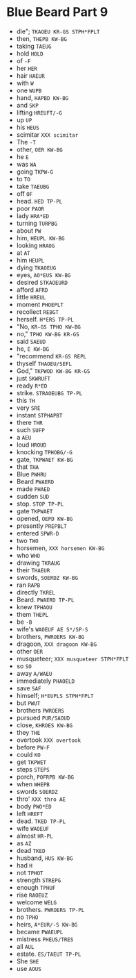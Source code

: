 # Blue Beard Part 9

* die"; `TKAOEU KR-GS STPH*FPLT`
* then, `THEPB KW-BG`
* taking `TAEUG`
* hold `HOLD`
* of `-F`
* her `HER`
* hair `HAEUR`
* with `W`
* one `WUPB`
* hand, `HAPBD KW-BG`
* and `SKP`
* lifting `HREUFT/-G`
* up `UP`
* his `HEUS`
* scimitar `XXX scimitar`
* The `-T`
* other, `OER KW-BG`
* he `E`
* was `WA`
* going `TKPW-G`
* to `TO`
* take `TAEUBG`
* off `OF`
* head. `HED TP-PL`
* poor `PAOR`
* lady `HRA*ED`
* turning `TURPBG`
* about `PW`
* him, `HEUPL KW-BG`
* looking `HRAOG`
* at `AT`
* him `HEUPL`
* dying `TKAOEUG`
* eyes, `AO*EUS KW-BG`
* desired `STKAOEURD`
* afford `AFRD`
* little `HREUL`
* moment `PHOEPLT`
* recollect `REBGT`
* herself. `H*ERS TP-PL`
* "No, `KR-GS TPHO KW-BG`
* no," `TPHO KW-BG KR-GS`
* said `SAEUD`
* he, `E KW-BG`
* "recommend `KR-GS REPL`
* thyself `THAOEU/SEFL`
* God," `TKPWOD KW-BG KR-GS`
* just `SKWRUFT`
* ready `R*ED`
* strike. `STRAOEUBG TP-PL`
* this `TH`
* very `SRE`
* instant `STPHAPBT`
* there `THR`
* such `SUFP`
* a `AEU`
* loud `HROUD`
* knocking `TPHOBG/-G`
* gate, `TKPWAET KW-BG`
* that `THA`
* Blue `PWHRU`
* Beard `PWAERD`
* made `PHAED`
* sudden `SUD`
* stop. `STOP TP-PL`
* gate `TKPWAET`
* opened, `OEPD KW-BG`
* presently `PREPBLT`
* entered `SPWR-D`
* two `TWO`
* horsemen, `XXX horsemen KW-BG`
* who `WHO`
* drawing `TKRAUG`
* their `THAEUR`
* swords, `SOERDZ KW-BG`
* ran `RAPB`
* directly `TKREL`
* Beard. `PWAERD TP-PL`
* knew `TPHAOU`
* them `THEPL`
* be `-B`
* wife's `WAOEUF AE S*/SP-S`
* brothers, `PWROERS KW-BG`
* dragoon, `XXX dragoon KW-BG`
* other `OER`
* musqueteer; `XXX musqueteer STPH*FPLT`
* so `SO`
* away `A/WAEU`
* immediately `PHAOELD`
* save `SAF`
* himself; `H*EUPLS STPH*FPLT`
* but `PWUT`
* brothers `PWROERS`
* pursued `PUR/SAOUD`
* close, `KHROES KW-BG`
* they `THE`
* overtook `XXX overtook`
* before `PW-F`
* could `KO`
* get `TKPWET`
* steps `STEPS`
* porch, `POFRPB KW-BG`
* when `WHEPB`
* swords `SOERDZ`
* thro' `XXX thro AE`
* body `PWO*ED`
* left `HREFT`
* dead. `TKED TP-PL`
* wife `WAOEUF`
* almost `HR-PL`
* as `AZ`
* dead `TKED`
* husband, `HUS KW-BG`
* had `H`
* not `TPHOT`
* strength `STREPG`
* enough `TPHUF`
* rise `RAOEUZ`
* welcome `WELG`
* brothers. `PWROERS TP-PL`
* no `TPHO`
* heirs, `A*EUR/-S KW-BG`
* became `PWAEUPL`
* mistress `PHEUS/TRES`
* all `AUL`
* estate. `ES/TAEUT TP-PL`
* She `SHE`
* use `AOUS`
